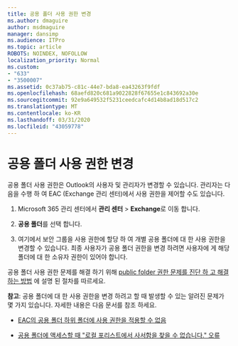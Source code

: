 ```yaml
---
title: 공용 폴더 사용 권한 변경
ms.author: dmaguire
author: msdmaguire
manager: dansimp
ms.audience: ITPro
ms.topic: article
ROBOTS: NOINDEX, NOFOLLOW
localization_priority: Normal
ms.custom:
- "633"
- "3500007"
ms.assetid: 0c37ab75-c81c-44e7-bda8-ea43263f9fdf
ms.openlocfilehash: 68aefd820c681a9022828f67655e1c843692a30e
ms.sourcegitcommit: 92e9a649532f5231ceedcafc4d14b8ad18d517c2
ms.translationtype: MT
ms.contentlocale: ko-KR
ms.lasthandoff: 03/31/2020
ms.locfileid: "43059778"
---
```

# <a name="changing-public-folder-permissions"></a>공용 폴더 사용 권한 변경

공용 폴더 사용 권한은 Outlook의 사용자 및 관리자가 변경할 수 있습니다. 관리자는 다음을 수행 하 여 EAC (Exchange 관리 센터)에서 사용 권한을 제어할 수도 있습니다.
  
1. Microsoft 365 관리 센터에서 **관리 센터** \> **Exchange**로 이동 합니다.

2. **공용 폴더**를 선택 합니다.

3. 여기에서 보안 그룹을 사용 권한에 할당 하 여 개별 공용 폴더에 대 한 사용 권한을 변경할 수 있습니다. 최종 사용자가 공용 폴더 권한을 변경 하려면 사용자에 게 해당 폴더에 대 한 소유자 권한이 있어야 합니다.

공용 폴더 사용 권한 문제를 해결 하기 위해 [public folder 권한 문제를 진단 하 고 해결 하는 방법](https://docs.microsoft.com/exchange/troubleshoot/public-folders/public-folder-permission-issues) 에 설명 된 절차를 따르세요.

**참고**: 공용 폴더에 대 한 사용 권한을 변경 하려고 할 때 발생할 수 있는 알려진 문제가 몇 가지 있습니다. 자세한 내용은 다음 문서를 참조 하세요.

- [EAC의 공용 폴더 하위 폴더에 사용 권한을 적용할 수 없음](https://docs.microsoft.com/exchange/troubleshoot/public-folders/can%E2%80%99t-apply-permissions-public-folder-subfolders)

- [공용 폴더에 액세스할 때 "로컬 포리스트에서 사서함을 찾을 수 없습니다." 오류](https://docs.microsoft.com/exchange/troubleshoot/public-folders/mailbox-not-found-local-forest-public-folder)

